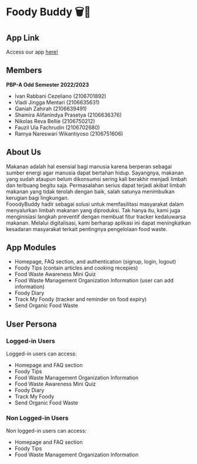 # Foody Buddy 🗑️🚮

## App Link
Access our app [here!](https://fooodybuddy.herokuapp.com)

## Members
__PBP-A Odd Semester 2022/2023__<br/>
* Ivan Rabbani Cezeliano (2106701892)<br/>
* Vladi Jingga Mentari (2106635631)<br/>
* Qaniah Zahirah (2106639491)<br/>
* Shamira Alifanindya Prasetya (2106636376)<br/>
* Nikolas Reva Bellie (2106750212)<br/>
* Fauzil Ula Fachrudin (2106702680)<br/>
* Ramya Nareswari Wikantiyoso (2106751606)<br/>

## About Us
Makanan adalah hal esensial bagi manusia karena berperan sebagai sumber energi agar manusia dapat bertahan hidup. Sayangnya, makanan yang sudah ataupun belum dikonsumsi sering kali berakhir menjadi limbah dan terbuang begitu saja. Permasalahan serius dapat terjadi akibat limbah makanan yang tidak terolah dengan baik, salah satunya menimbulkan kerugian bagi lingkungan.<br/>
FooodyBuddy hadir sebagai solusi untuk memfasilitasi masyarakat dalam menyalurkan limbah makanan yang diproduksi. Tak hanya itu, kami juga menginisiasi langkah preventif dengan membuat fitur tracker kedaluwarsa makanan. Melalui digitalisasi, kami berharap aplikasi ini dapat meningkatkan kesadaran masyarakat terkait pentingnya pengelolaan food waste.<br/>

## App Modules
* Homepage, FAQ section, and authentication (signup, login, logout)
* Foody Tips (contain articles and cooking recepies)
* Food Waste Awareness Mini Quiz
* Food Waste Management Organization Information (user can add information)
* Foody Diary
* Track My Foody (tracker and reminder on food expiry)
* Send Organic Food Waste

## User Persona
### Logged-in Users
Logged-in users can access:
* Homepage and FAQ section
* Foody Tips
* Food Waste Management Organization Information
* Food Waste Awareness Mini Quiz
* Foody Diary
* Track My Foody
* Send Organic Food Waste

### Non Logged-in Users
Non logged-in users can access:
* Homepage and FAQ section
* Foody Tips
* Food Waste Management Organization Information
